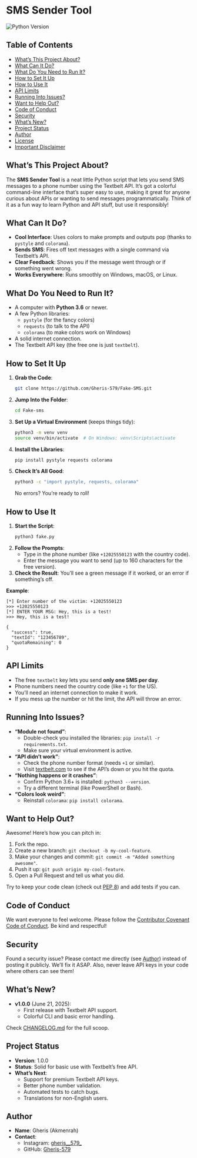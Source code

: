 # SMS Sender Tool

 
![Python Version](https://img.shields.io/badge/python-3.6%2B-blue) 

## Table of Contents
- [What’s This Project About?](#whats-this-project-about)
- [What Can It Do?](#what-can-it-do)
- [What Do You Need to Run It?](#what-do-you-need-to-run-it)
- [How to Set It Up](#how-to-set-it-up)
- [How to Use It](#how-to-use-it)
- [API Limits](#api-limits)
- [Running Into Issues?](#running-into-issues)
- [Want to Help Out?](#want-to-help-out)
- [Code of Conduct](#code-of-conduct)
- [Security](#security)
- [What’s New?](#whats-new)
- [Project Status](#project-status)
- [Author](#author)
- [License](#license)
- [Important Disclaimer](#important-disclaimer)

## What’s This Project About?
The **SMS Sender Tool** is a neat little Python script that lets you send SMS messages to a phone number using the Textbelt API. It’s got a colorful command-line interface that’s super easy to use, making it great for anyone curious about APIs or wanting to send messages programmatically. Think of it as a fun way to learn Python and API stuff, but use it responsibly!

## What Can It Do?
- **Cool Interface**: Uses colors to make prompts and outputs pop (thanks to `pystyle` and `colorama`).
- **Sends SMS**: Fires off text messages with a single command via Textbelt’s API.
- **Clear Feedback**: Shows you if the message went through or if something went wrong.
- **Works Everywhere**: Runs smoothly on Windows, macOS, or Linux.

## What Do You Need to Run It?
- A computer with **Python 3.6** or newer.
- A few Python libraries:
  - `pystyle` (for the fancy colors)
  - `requests` (to talk to the API)
  - `colorama` (to make colors work on Windows)
- A solid internet connection.
- The Textbelt API key (the free one is just `textbelt`).

## How to Set It Up
1. **Grab the Code**:
   ```bash
   git clone https://github.com/Gheris-579/Fake-SMS.git
   ```
2. **Jump Into the Folder**:
   ```bash
   cd Fake-sms
   ```
3. **Set Up a Virtual Environment** (keeps things tidy):
   ```bash
   python3 -m venv venv
   source venv/bin/activate  # On Windows: venv\Scripts\activate
   ```
4. **Install the Libraries**:
   ```bash
   pip install pystyle requests colorama
   ```
5. **Check It’s All Good**:
   ```bash
   python3 -c "import pystyle, requests, colorama"
   ```
   No errors? You’re ready to roll!

## How to Use It
1. **Start the Script**:
   ```bash
   python3 fake.py
   ```
2. **Follow the Prompts**:
   - Type in the phone number (like `+12025550123` with the country code).
   - Enter the message you want to send (up to 160 characters for the free version).
3. **Check the Result**: You’ll see a green message if it worked, or an error if something’s off.

**Example**:
```plaintext
[*] Enter number of the victim: +12025550123
>>> +12025550123
[*] ENTER YOUR MSG: Hey, this is a test!
>>> Hey, this is a test!

{
  "success": true,
  "textId": "123456789",
  "quotaRemaining": 0
}
```

## API Limits
- The free `textbelt` key lets you send **only one SMS per day**.
- Phone numbers need the country code (like `+1` for the US).
- You’ll need an internet connection to make it work.
- If you mess up the number or hit the limit, the API will throw an error.

## Running Into Issues?
- **“Module not found”**:
  - Double-check you installed the libraries: `pip install -r requirements.txt`.
  - Make sure your virtual environment is active.
- **“API didn’t work”**:
  - Check the phone number format (needs `+1` or similar).
  - Visit [textbelt.com](https://textbelt.com) to see if the API’s down or you hit the quota.
- **“Nothing happens or it crashes”**:
  - Confirm Python 3.6+ is installed: `python3 --version`.
  - Try a different terminal (like PowerShell or Bash).
- **“Colors look weird”**:
  - Reinstall `colorama`: `pip install colorama`.

## Want to Help Out?
Awesome! Here’s how you can pitch in:
1. Fork the repo.
2. Create a new branch: `git checkout -b my-cool-feature`.
3. Make your changes and commit: `git commit -m "Added something awesome"`.
4. Push it up: `git push origin my-cool-feature`.
5. Open a Pull Request and tell us what you did.

Try to keep your code clean (check out [PEP 8](https://peps.python.org/pep-0008/)) and add tests if you can.

## Code of Conduct
We want everyone to feel welcome. Please follow the [Contributor Covenant Code of Conduct](https://www.contributor-covenant.org/version/2/0/code_of_conduct/). Be kind and respectful!

## Security
Found a security issue? Please contact me directly (see [Author](#author)) instead of posting it publicly. We’ll fix it ASAP. Also, never leave API keys in your code where others can see them!

## What’s New?
- **v1.0.0** (June 21, 2025):
  - First release with Textbelt API support.
  - Colorful CLI and basic error handling.

Check [CHANGELOG.md](CHANGELOG.md) for the full scoop.

## Project Status
- **Version**: 1.0.0
- **Status**: Solid for basic use with Textbelt’s free API.
- **What’s Next**:
  - Support for premium Textbelt API keys.
  - Better phone number validation.
  - Automated tests to catch bugs.
  - Translations for non-English users.

## Author
- **Name**: Gheris (Akmenrah)
- **Contact**:
  - Instagram: [gheris__579_](https://www.instagram.com/gheris__579_)
  - GitHub: [Gheris-579](https://github.com/Gheris-579)

